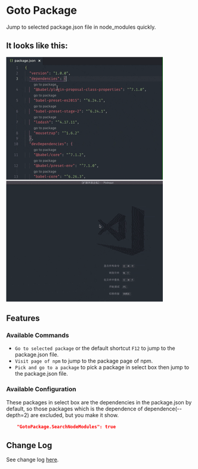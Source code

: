 # Goto Package

Jump to selected package.json file in node_modules quickly.

## It looks like this:

![ScreenshotJump](images/jump.gif)
![ScreenshotPick](images/pick.gif)

## Features

### Available Commands

- `Go to selected package` or the default shortcut `F12` to jump to the package.json file.
- `Visit page of npm` to jump to the package page of npm.
- `Pick and go to a package` to pick a package in select box then jump to the package.json file.

### Available Configuration

These packages in select box are the dependencies in the package.json by default, so those packages which is the dependence of dependence(--depth=2) are excluded, but you make it show.

``` json
    "GotoPackage.SearchNodeModules": true
```

## Change Log

See change log [here](https://github.com/liajoy/vscode-goto-package/blob/master/README.md).